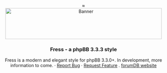 <!--[![Contributors][contributors-shield]][contributors-url]
[![Forks][forks-shield]][forks-url]
[![Stargazers][stars-shield]][stars-url]
[![Issues][issues-shield]][issues-url]
[![MIT License][license-shield]][license-url]git-->

<!-- PROJECT LOGO -->
<br />
<p align="center">≈
    <img src="https://i.imgur.com/tdfnaUo.png" alt="Banner" width="500px" height="100px">

<h3 align="center">Fress - a phpBB 3.3.3 style</h3>

  <p align="center">
    Fress is a modern and elegant style for phpBB 3.3.0+. In development, more information to come.
    ·
    <a href="https://github.com/forumdb/fress/issues">Report Bug</a>
    ·
    <a href="https://github.com/forumdb/fress/issues">Request Feature</a>
    .
    <a href="https://forumdb.net">forumDB website</a>
  </p>
</p>

